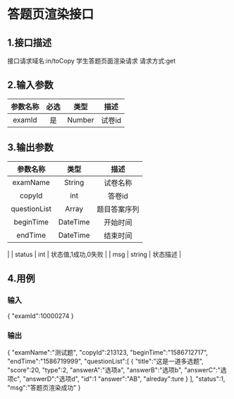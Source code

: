# 答题页渲染接口

## 1.接口描述

接口请求域名:in/toCopy
学生答题页面渲染请求
请求方式:get

## 2.输入参数

| 参数名称  | 必选  |  类型  |         描述         |
| :-------: | :---: | :----: | :------------------: |
| examId | 是 | Number | 试卷id |

## 3.输出参数

|  参数名称  |  类型  |         描述         |
| :-------: | :----: | :------------------: |
| examName | String | 试卷名称 |
| copyId | int | 答卷id |
| questionList | Array | 题目答案序列 |
| beginTime |  DateTime | 开始时间 |
|  endTime | DateTime  | 结束时间
|
| status | int | 状态值,1成功,0失败 |
| msg | string | 状态描述 |

## 4.用例

### 输入

{
    "examId":10000274
}

### 输出

{
        "examName":"测试题",
        "copyId":213123,
    "beginTime":"1586712717",
    "endTime":"1586719999",
    "questionList":[
        {
            "title":"这是一道多选题",
            "score":20,
            "type":2,
            "answerA":"选项a",
            "answerB":"选项b",
            "answerC":"选项c",
            "answerD":"选项d",
            "id":1
            "answer":"AB",
            "alreday":ture
        }
    ],
    "status":1,
    "msg":"答题页渲染成功"
}
